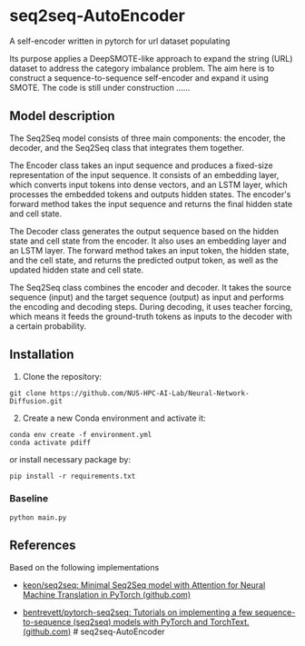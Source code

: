 # seq2seq-AutoEncoder

A self-encoder written in pytorch for url dataset populating

Its purpose applies a DeepSMOTE-like approach to expand the string (URL) dataset to address the category imbalance problem. The aim here is to construct a sequence-to-sequence self-encoder and expand it using SMOTE. The code is still under construction ......

## Model description

The Seq2Seq model consists of three main components: the encoder, the decoder, and the Seq2Seq class that integrates them together.

The Encoder class takes an input sequence and produces a fixed-size representation of the input sequence. It consists of an embedding layer, which converts input tokens into dense vectors, and an LSTM layer, which processes the embedded tokens and outputs hidden states. The encoder's forward method takes the input sequence and returns the final hidden state and cell state.

The Decoder class generates the output sequence based on the hidden state and cell state from the encoder. It also uses an embedding layer and an LSTM layer. The forward method takes an input token, the hidden state, and the cell state, and returns the predicted output token, as well as the updated hidden state and cell state.

The Seq2Seq class combines the encoder and decoder. It takes the source sequence (input) and the target sequence (output) as input and performs the encoding and decoding steps. During decoding, it uses teacher forcing, which means it feeds the ground-truth tokens as inputs to the decoder with a certain probability.

## Installation

1. Clone the repository:

```
git clone https://github.com/NUS-HPC-AI-Lab/Neural-Network-Diffusion.git
```

2. Create a new Conda environment and activate it: 

```
conda env create -f environment.yml
conda activate pdiff
```

or install necessary package by:

```
pip install -r requirements.txt
```

### **Baseline**

```
python main.py
```

## References

Based on the following implementations

* [keon/seq2seq: Minimal Seq2Seq model with Attention for Neural Machine Translation in PyTorch (github.com)](https://github.com/keon/seq2seq)

- [bentrevett/pytorch-seq2seq: Tutorials on implementing a few sequence-to-sequence (seq2seq) models with PyTorch and TorchText. (github.com)](https://github.com/bentrevett/pytorch-seq2seq)
#   s e q 2 s e q - A u t o E n c o d e r 
 
 